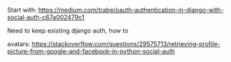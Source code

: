 Start with:
https://medium.com/trabe/oauth-authentication-in-django-with-social-auth-c67a002479c1

Need to keep existing django auth, how to

avatars:
https://stackoverflow.com/questions/29575713/retrieving-profile-picture-from-google-and-facebook-in-python-social-auth
